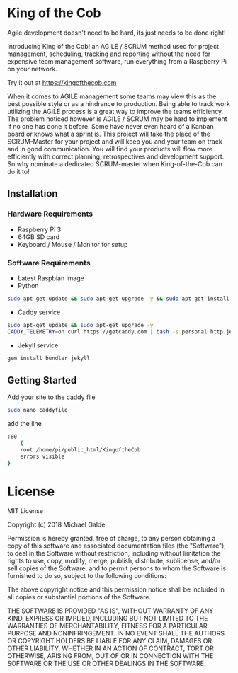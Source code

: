 # King of the Cob
Agile development doesn't need to be hard, its just needs to be done right!

Introducing King of the Cob! an AGILE / SCRUM method used for project management, scheduling, tracking and reporting without the need for expensive team management software, run everything from a Raspberry Pi on your network.

Try it out at https://kingofthecob.com

When it comes to AGILE management some teams may view this as the best possible style or as a hindrance to production. Being able to track work utilizing the AGILE process is a great way to improve the teams efficiency. The problem noticed however is AGILE / SCRUM may be hard to implement if no one has done it before. Some have never even heard of a Kanban board or knows what a sprint is. This project will take the place of the SCRUM-Master for your project and will keep you and your team on track and in good communication. You will find your products will flow more efficiently with correct planning, retrospectives and development support. So why nominate a dedicated SCRUM-master when King-of-the-Cob can do it to!


## Installation
### Hardware Requirements
* Raspberry Pi 3
* 64GB SD card
* Keyboard / Mouse / Monitor for setup

### Software Requirements
* Latest Raspbian image
* Python
```bash
sudo apt-get update && sudo apt-get upgrade -y && sudo apt-get install python -y
```
* Caddy service
```bash
sudo apt-get update && sudo apt-get upgrade -y
CADDY_TELEMETRY=on curl https://getcaddy.com | bash -s personal http.jekyll,http.login,http.reauth,http.upload
```
* Jekyll service
```bash
gem install bundler jekyll
```

## Getting Started
Add your site to the caddy file
```bash
sudo nano caddyfile
```
add the line
```bash
:80
	{
	root /home/pi/public_html/KingoftheCob
	errors visible
}
```


# License
MIT License

Copyright (c) 2018 Michael Galde

Permission is hereby granted, free of charge, to any person obtaining a copy
of this software and associated documentation files (the "Software"), to deal
in the Software without restriction, including without limitation the rights
to use, copy, modify, merge, publish, distribute, sublicense, and/or sell
copies of the Software, and to permit persons to whom the Software is
furnished to do so, subject to the following conditions:

The above copyright notice and this permission notice shall be included in all
copies or substantial portions of the Software.

THE SOFTWARE IS PROVIDED "AS IS", WITHOUT WARRANTY OF ANY KIND, EXPRESS OR
IMPLIED, INCLUDING BUT NOT LIMITED TO THE WARRANTIES OF MERCHANTABILITY,
FITNESS FOR A PARTICULAR PURPOSE AND NONINFRINGEMENT. IN NO EVENT SHALL THE
AUTHORS OR COPYRIGHT HOLDERS BE LIABLE FOR ANY CLAIM, DAMAGES OR OTHER
LIABILITY, WHETHER IN AN ACTION OF CONTRACT, TORT OR OTHERWISE, ARISING FROM,
OUT OF OR IN CONNECTION WITH THE SOFTWARE OR THE USE OR OTHER DEALINGS IN THE
SOFTWARE.
